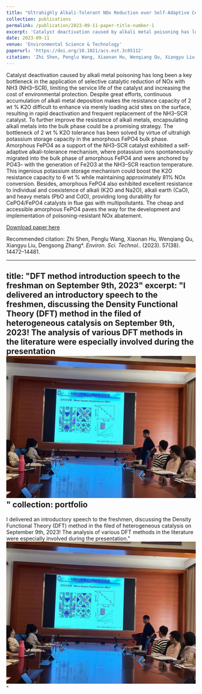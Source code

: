 ```yaml
---
title: "Ultrahighly Alkali-Tolerant NOx Reduction over Self-Adaptive CePO4/FePO4 Catalysts"
collection: publications
permalink: /publication/2023-09-11-paper-title-number-1
excerpt: 'Catalyst deactivation caused by alkali metal poisoning has long been a key bottleneck in the application of selective catalytic reduction of NOx with NH3 (NH3–SCR), limiting the service life of the catalyst and increasing the cost of environmental protection. Despite great efforts, continuous accumulation of alkali metal deposition makes the resistance capacity of 2 wt % K2O difficult to enhance via merely loading acid sites on the surface, resulting in rapid deactivation and frequent replacement of the NH3–SCR catalyst. To further improve the resistance of alkali metals, encapsulating alkali metals into the bulk phase could be a promising strategy. The bottleneck of 2 wt % K2O tolerance has been solved by virtue of ultrahigh potassium storage capacity in the amorphous FePO4 bulk phase. Amorphous FePO4 as a support of the NH3–SCR catalyst exhibited a self-adaptive alkali-tolerance mechanism, where potassium ions spontaneously migrated into the bulk phase of amorphous FePO4 and were anchored by PO43– with the generation of Fe2O3 at the NH3–SCR reaction temperature. This ingenious potassium storage mechanism could boost the K2O resistance capacity to 6 wt % while maintaining approximately 81% NOx conversion. Besides, amorphous FePO4 also exhibited excellent resistance to individual and coexistence of alkali (K2O and Na2O), alkali earth (CaO), and heavy metals (PbO and CdO), providing long durability for CePO4/FePO4 catalysts in flue gas with multipollutants. The cheap and accessible amorphous FePO4 paves the way for the development and implementation of poisoning-resistant NOx abatement.'
date: 2023-09-11
venue: 'Environmental Science & Technology'
paperurl: 'https://doi.org/10.1021/acs.est.3c05112'
citation: 'Zhi Shen, Penglu Wang, Xiaonan Hu, Wenqiang Qu, Xiangyu Liu, Dengsong Zhang*. <i>Environ. Sci. Technol.</i>. (2023). 57(38). 14472–14481.'
---
```


Catalyst deactivation caused by alkali metal poisoning has long been a key bottleneck in the application of selective catalytic reduction of NOx with NH3 (NH3–SCR), limiting the service life of the catalyst and increasing the cost of environmental protection. Despite great efforts, continuous accumulation of alkali metal deposition makes the resistance capacity of 2 wt % K2O difficult to enhance via merely loading acid sites on the surface, resulting in rapid deactivation and frequent replacement of the NH3–SCR catalyst. To further improve the resistance of alkali metals, encapsulating alkali metals into the bulk phase could be a promising strategy. The bottleneck of 2 wt % K2O tolerance has been solved by virtue of ultrahigh potassium storage capacity in the amorphous FePO4 bulk phase. Amorphous FePO4 as a support of the NH3–SCR catalyst exhibited a self-adaptive alkali-tolerance mechanism, where potassium ions spontaneously migrated into the bulk phase of amorphous FePO4 and were anchored by PO43– with the generation of Fe2O3 at the NH3–SCR reaction temperature. This ingenious potassium storage mechanism could boost the K2O resistance capacity to 6 wt % while maintaining approximately 81% NOx conversion. Besides, amorphous FePO4 also exhibited excellent resistance to individual and coexistence of alkali (K2O and Na2O), alkali earth (CaO), and heavy metals (PbO and CdO), providing long durability for CePO4/FePO4 catalysts in flue gas with multipollutants. The cheap and accessible amorphous FePO4 paves the way for the development and implementation of poisoning-resistant NOx abatement.

[Download paper here](http://academicpages.github.io/files/paper1.pdf)

Recommended citation: Zhi Shen, Penglu Wang, Xiaonan Hu, Wenqiang Qu, Xiangyu Liu, Dengsong Zhang*. <i>Environ. Sci. Technol.</i>. (2023). 57(38). 14472–14481.

---
title: "DFT method introduction speech to the freshman on September 9th, 2023"
excerpt: "I delivered an introductory speech to the freshmen, discussing  the Density Functional Theory (DFT) method in the filed of heterogeneous catalysis on September 9th, 2023! The analysis of various DFT methods in the literature were especially involved during the presentation<br/><img src='/images/0909.jpg'>"
collection: portfolio
---

I delivered an introductory speech to the freshmen, discussing  the Density Functional Theory (DFT) method in the filed of heterogeneous catalysis on September 9th, 2023! The analysis of various DFT methods in the literature were especially involved during the presentation."<br/><img src='/images/0909.jpg'>"
